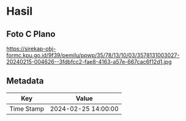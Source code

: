 # Hasil

## Foto C Plano

https://sirekap-obj-formc.kpu.go.id/9f39/pemilu/ppwp/35/78/13/10/03/3578131003027-20240215-004626--3fdbfcc2-fae8-4163-a57e-667cac6f12d1.jpg


## Metadata

| Key        | Value               |
| ---------- | ------------------- |
| Time Stamp | 2024-02-25 14:00:00 |



